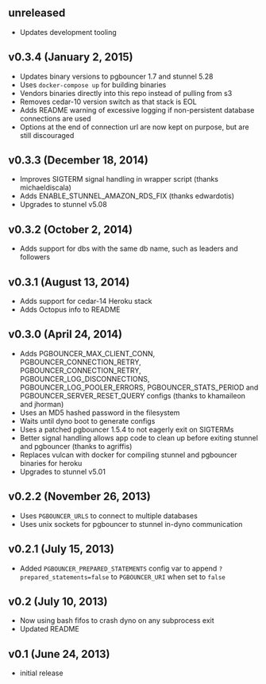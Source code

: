 ## unreleased

* Updates development tooling

## v0.3.4 (January 2, 2015)

* Updates binary versions to pgbouncer 1.7 and stunnel 5.28
* Uses `docker-compose up` for building binaries
* Vendors binaries directly into this repo instead of pulling from s3
* Removes cedar-10 version switch as that stack is EOL
* Adds README warning of excessive logging if non-persistent database
  connections are used
* Options at the end of connection url are now kept on purpose, but are still
  discouraged

## v0.3.3 (December 18, 2014)

* Improves SIGTERM signal handling in wrapper script (thanks michaeldiscala)
* Adds ENABLE_STUNNEL_AMAZON_RDS_FIX (thanks edwardotis)
* Upgrades to stunnel v5.08

## v0.3.2 (October 2, 2014)

* Adds support for dbs with the same db name, such as leaders and followers

## v0.3.1 (August 13, 2014)

* Adds support for cedar-14 Heroku stack
* Adds Octopus info to README

## v0.3.0 (April 24, 2014)

* Adds PGBOUNCER_MAX_CLIENT_CONN, PGBOUNCER_CONNECTION_RETRY,
 PGBOUNCER_CONNECTION_RETRY, PGBOUNCER_LOG_DISCONNECTIONS,
 PGBOUNCER_LOG_POOLER_ERRORS, PGBOUNCER_STATS_PERIOD and
 PGBOUNCER_SERVER_RESET_QUERY configs (thanks to khamaileon and jhorman)
* Uses an MD5 hashed password in the filesystem
* Waits until dyno boot to generate configs
* Uses a patched pgbouncer 1.5.4 to not eagerly exit on SIGTERMs
* Better signal handling allows app code to clean up before exiting stunnel and
 pgbouncer (thanks to agriffis)
* Replaces vulcan with docker for compiling stunnel and pgbouncer binaries for
 heroku
* Upgrades to stunnel v5.01

## v0.2.2 (November 26, 2013)

* Uses `PGBOUNCER_URLS` to connect to multiple databases
* Uses unix sockets for pgbouncer to stunnel in-dyno communication

## v0.2.1 (July 15, 2013)

* Added `PGBOUNCER_PREPARED_STATEMENTS` config var to append
`?prepared_statements=false` to `PGBOUNCER_URI` when set to `false`

## v0.2 (July 10, 2013)

* Now using bash fifos to crash dyno on any subprocess exit
* Updated README

## v0.1 (June 24, 2013)

* initial release
